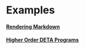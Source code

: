 # Examples

#### [Rendering Markdown](examples/markdown.md)
#### [Higher Order DETA Programs](examples/higher_order.md)